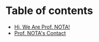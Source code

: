 # Table of contents

* [Hi, We Are Prof. NOTA!](hi-we-are-prof.-nota.md)
* [Prof. NOTA's Contact](CONTACT.md)
